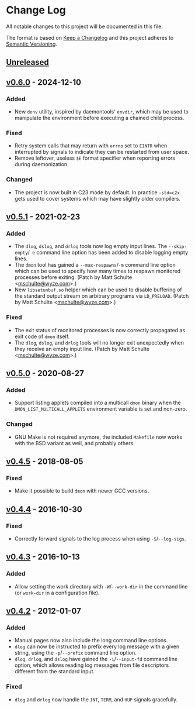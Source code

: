 # Change Log
All notable changes to this project will be documented in this file.

The format is based on [Keep a Changelog](http://keepachangelog.com/) 
and this project adheres to [Semantic Versioning](http://semver.org/).

## [Unreleased]

## [v0.6.0] - 2024-12-10
### Added
- New `denv` utility, inspired by daemontools' `envdir`, which may be
  used to manipulate the environment before executing a chained child
  process.

### Fixed
- Retry system calls that may return with `errno` set to `EINTR` when
  interrupted by signals to indicate they can be restarted from user space.
- Remove leftover, useless `$E` format specifier when reporting errors
  during daemonization.

### Changed
- The project is now built in C23 mode by default. In practice `-std=c2x`
  gets used to cover systems which may have slightly older compilers.

## [v0.5.1] - 2021-02-23
### Added
- The `dlog`, `dslog`, and `drlog` tools now log empty input lines. The
  `--skip-empty`/`-e` command line option has been added to disable
  logging empty lines.
- The `dmon` tool has gained a `--max-respawns`/`-m` command line option which
  can be used to specify how many times to respawn monitored processes
  before exiting. (Patch by Matt Schulte <<mschulte@wyze.com>>.)
- New `libsetunbuf.so` helper which can be used to disable buffering of
  the standard output stream on arbitrary programs via `LD_PRELOAD`.
  (Patch by Matt Schulte <<mschulte@wyze.com>>.)

### Fixed
- The exit status of monitored processes is now correctly propagated as
  exit code of `dmon` itself.
- The `dlog`, `dslog`, and `drlog` tools will no longer exit unexpectedly
  when they receive an empty input line. (Patch by Matt Schulte
  <<mschulte@wyze.com>>.)

## [v0.5.0] - 2020-08-27
### Added
- Support listing applets compiled into a multicall `dmon` binary when the
  `DMON_LIST_MULTICALL_APPLETS` environment variable is set and non-zero.

### Changed
- GNU Make is not required anymore, the included `Makefile` now works with
  the BSD variant as well, and probably others.

## [v0.4.5] - 2018-08-05
### Fixed
- Make it possible to build `dmon` with newer GCC versions.

## [v0.4.4] - 2016-10-30
### Fixed
- Correctly forward signals to the log process when using `-S`/`--log-sigs`.

## [v0.4.3] - 2016-10-13
### Added
- Allow setting the work directory with `-W`/`--work-dir` in the command line
  (or `work-dir` in a configuration file).

## [v0.4.2] - 2012-01-07
### Added
- Manual pages now also include the long command line options.
- `dlog` can now be instructed to prefix every log message with a given string,
  using the `-p`/`--prefix` command line option.
- `dlog`, `drlog`, and `dslog` have gained the `-i`/`--input-fd` command line
  option, which allows reading log messages from file descriptors different from
  the standard input.

### Fixed
- `dlog` and `drlog` now handle the `INT`, `TERM`, and `HUP` signals gracefully.

[Unreleased]: https://github.com/aperezdc/dmon/compare/v0.6.0...HEAD
[v0.6.0]: https://github.com/aperezdc/dmon/compare/v0.5.1...v0.6.0
[v0.5.1]: https://github.com/aperezdc/dmon/compare/v0.5.0...v0.5.1
[v0.5.0]: https://github.com/aperezdc/dmon/compare/v0.4.5...v0.5.0
[v0.4.5]: https://github.com/aperezdc/dmon/compare/v0.4.4...v0.4.5
[v0.4.4]: https://github.com/aperezdc/dmon/compare/v0.4.3...v0.4.4
[v0.4.3]: https://github.com/aperezdc/dmon/compare/v0.4.2...v0.4.3
[v0.4.2]: https://github.com/aperezdc/dmon/compare/v0.4.1...v0.4.2
